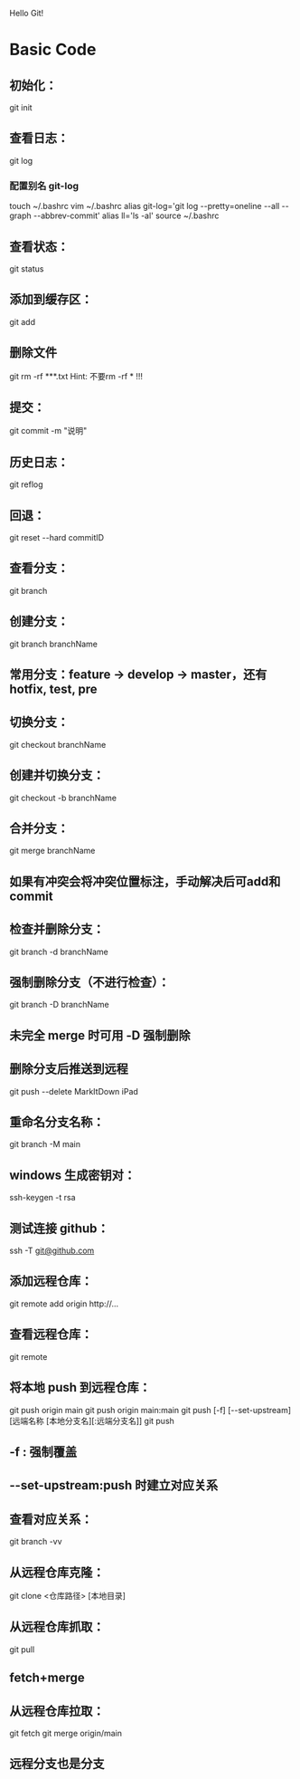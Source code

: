 Hello Git!
# Basic Code
## 初始化：
git init
## 查看日志：
git log
### 配置别名 git-log
touch ~/.bashrc
vim ~/.bashrc
alias git-log='git log --pretty=oneline --all --graph --abbrev-commit'
alias ll='ls -al'
source ~/.bashrc
## 查看状态：
git status
## 添加到缓存区：
git add
## 删除文件
git rm -rf ***.txt
Hint: 不要rm -rf * !!!
## 提交：
git commit -m "说明"
## 历史日志：
git reflog
## 回退：
git reset --hard commitID 
## 查看分支：
git branch
## 创建分支：
git branch branchName
## 常用分支：feature -> develop -> master，还有 hotfix, test, pre
## 切换分支：
git checkout branchName
## 创建并切换分支：
git checkout -b branchName
## 合并分支：
git merge branchName
## 如果有冲突会将冲突位置标注，手动解决后可add和commit
## 检查并删除分支：
git branch -d branchName
## 强制删除分支（不进行检查）：
git branch -D branchName
## 未完全 merge 时可用 -D 强制删除
## 删除分支后推送到远程
git push --delete MarkItDown iPad
## 重命名分支名称：
git branch -M main
## windows 生成密钥对：
ssh-keygen -t rsa
## 测试连接 github：
ssh -T git@github.com
## 添加远程仓库：
git remote add origin http://...
## 查看远程仓库：
git remote
## 将本地 push 到远程仓库：
git push origin main
git push origin main:main
git push [-f] [--set-upstream] [远端名称 [本地分支名][:远端分支名]]
git push
## -f : 强制覆盖
## --set-upstream:push 时建立对应关系
## 查看对应关系：
git branch -vv
## 从远程仓库克隆：
git clone <仓库路径> [本地目录]
## 从远程仓库抓取：
git pull
## fetch+merge
## 从远程仓库拉取：
git fetch
git merge origin/main
## 远程分支也是分支
